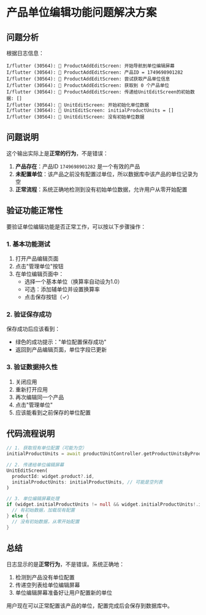 # 产品单位编辑功能问题解决方案

## 问题分析

根据日志信息：
```
I/flutter (30564): 🔧 ProductAddEditScreen: 开始导航到单位编辑屏幕
I/flutter (30564): 🔧 ProductAddEditScreen: 产品ID = 1749698901282
I/flutter (30564): 🔧 ProductAddEditScreen: 尝试获取产品单位信息
I/flutter (30564): 🔧 ProductAddEditScreen: 获取到 0 个产品单位
I/flutter (30564): 🔧 ProductAddEditScreen: 传递给UnitEditScreen的初始数据: []
I/flutter (30564): 🔧 UnitEditScreen: 开始初始化单位数据
I/flutter (30564): 🔧 UnitEditScreen: initialProductUnits = []
I/flutter (30564): 🔧 UnitEditScreen: 没有初始单位数据
```

## 问题说明

这个输出实际上是**正常的行为**，不是错误：

1. **产品存在**：产品ID `1749698901282` 是一个有效的产品
2. **未配置单位**：该产品之前没有配置过单位，所以数据库中该产品的单位记录为空
3. **正常流程**：系统正确地检测到没有初始单位数据，允许用户从零开始配置

## 验证功能正常性

要验证单位编辑功能是否正常工作，可以按以下步骤操作：

### 1. 基本功能测试
1. 打开产品编辑页面
2. 点击"管理单位"按钮
3. 在单位编辑页面中：
   - 选择一个基本单位（换算率自动设为1.0）
   - 可选：添加辅单位并设置换算率
   - 点击保存按钮（✓）

### 2. 验证保存成功
保存成功后应该看到：
- 绿色的成功提示："单位配置保存成功"
- 返回到产品编辑页面，单位字段已更新

### 3. 验证数据持久性
1. 关闭应用
2. 重新打开应用
3. 再次编辑同一个产品
4. 点击"管理单位"
5. 应该能看到之前保存的单位配置

## 代码流程说明

```dart
// 1. 获取现有单位配置（可能为空）
initialProductUnits = await productUnitController.getProductUnitsByProductId(widget.product!.id);

// 2. 传递给单位编辑屏幕
UnitEditScreen(
  productId: widget.product?.id,
  initialProductUnits: initialProductUnits, // 可能是空列表
)

// 3. 单位编辑屏幕处理
if (widget.initialProductUnits != null && widget.initialProductUnits!.isNotEmpty) {
  // 有初始数据，加载现有配置
} else {
  // 没有初始数据，从零开始配置
}
```

## 总结

日志显示的是**正常行为**，不是错误。系统正确地：
1. 检测到产品没有单位配置
2. 传递空列表给单位编辑屏幕
3. 单位编辑屏幕准备好让用户配置新的单位

用户现在可以正常配置该产品的单位，配置完成后会保存到数据库中。
